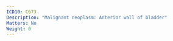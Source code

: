 ```yaml
---
ICD10: C673
Description: "Malignant neoplasm: Anterior wall of bladder"
Matters: No
Weight: 0
---
```


